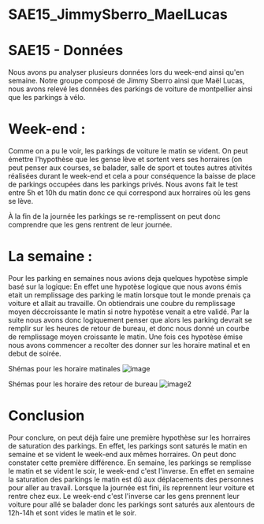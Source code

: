 # SAE15_JimmySberro_MaelLucas

# SAE15 - Données 

Nous avons pu analyser plusieurs données lors du week-end ainsi qu'en semaine. 
Notre groupe composé de Jimmy Sberro ainsi que Maël Lucas, nous avons relevé les données des parkings de voiture de montpellier ainsi que les parkings à vélo.


# Week-end :

Comme on a pu le voir, les parkings de voiture le matin se vident. On peut émettre l'hypothèse que les gense lève et sortent vers ses horraires (on peut penser aux courses, se balader, salle de sport et toutes autres ativités réalisées durant le week-end et cela a pour conséquence la baisse de place de parkings occupées dans les parkings privés. Nous avons fait le test entre 5h et 10h du matin donc ce qui correspond aux horraires où les gens se lève. 

À la fin de la journée les parkings se re-remplissent on peut donc comprendre que les gens rentrent de leur journée. 


# La semaine :

Pour les parking en semaines nous avions deja quelques hypotèse simple basé sur la logique:
En effet une hypotèse logique que nous avons émis etait un remplissage des parking le matin lorsque tout le monde prenais ça voiture et allait au travaille. On obtiendrais une coubre du remplissage moyen déccroissante le matin si notre hypotèse venait a etre validé. Par la suite nous avons donc logiquement penser que alors les parking devrait se remplir sur les heures de retour de bureau, et donc nous donné un courbe de remplissage moyen croissante le matin. Une fois ces hypotèse émise nous avons commencer a recolter des donner sur les horaire matinal et en debut de soirée.

Shémas pour les horaire matinales
![image](https://user-images.githubusercontent.com/122377916/215204760-bb333ad7-562e-42e5-a0de-6433802e1863.png)

Shémas pour les horaire des retour de bureau
![image2](https://user-images.githubusercontent.com/122377916/215204766-2a11a6f5-5412-4a8a-a11a-b433425d6e20.png)


# Conclusion 

Pour conclure, on peut déjà faire une première hypothèse sur les horraires de saturation des parkings.
En effet, les parkings sont saturés le matin en semaine et se vident le week-end aux mêmes horraires. On peut donc constater cette première différence. 
En semaine, les parkings se remplisse le matin et se vident le soir, le week-end c'est l'inverse. 
En effet en semaine la saturation des parkings le matin est dû aux déplacements des personnes pour aller au travail. Lorsque la journée est fini, ils reprennent leur voiture et rentre chez eux. 
Le week-end c'est l'inverse car les gens prennent leur voiture pour allé se balader donc les parkings sont saturés aux alentours de 12h-14h et sont vides le matin et le soir. 
